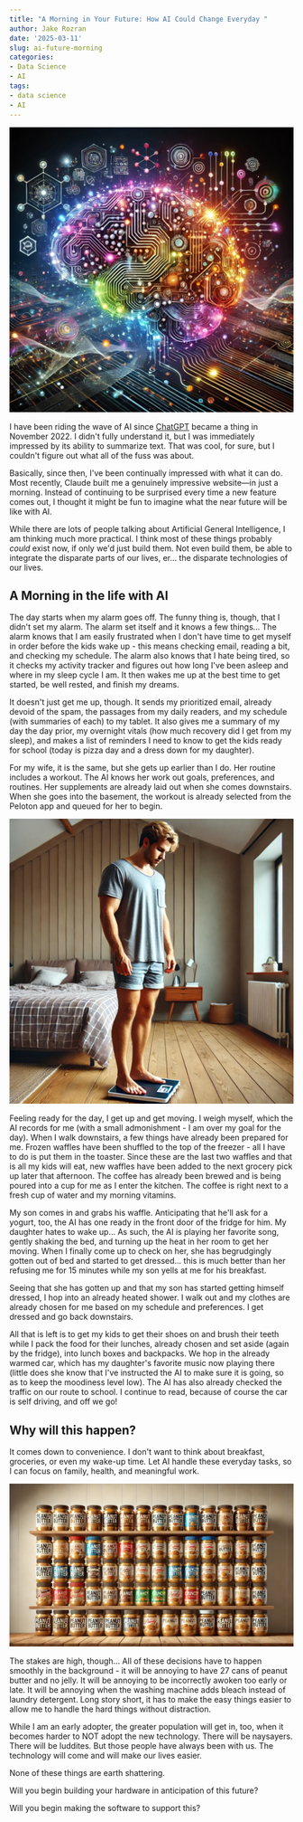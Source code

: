 ```yaml
---
title: "A Morning in Your Future: How AI Could Change Everyday "
author: Jake Rozran
date: '2025-03-11'
slug: ai-future-morning
categories:
- Data Science
- AI
tags:
- data science
- AI
---
```


![AI Brain](ai-future-header.jpg)

I have been riding the wave of AI since [ChatGPT](https://openai.com/index/chatgpt/) became a thing in November 2022. I didn't fully understand it, but I was immediately impressed by its ability to summarize text. That was cool, for sure, but I couldn't figure out what all of the fuss was about. 

Basically, since then, I've been continually impressed with what it can do. Most recently, Claude built me a genuinely impressive website—in just a morning. Instead of continuing to be surprised every time a new feature comes out, I thought it might be fun to imagine what the near future will be like with AI.

While there are lots of people talking about Artificial General Intelligence, I am thinking much more practical. I think most of these things probably _could_ exist now, if only we'd just build them. Not even build them, be able to integrate the disparate parts of our lives, er... the disparate technologies of our lives. 

## A Morning in the life with AI

The day starts when my alarm goes off. The funny thing is, though, that I didn't set my alarm. The alarm set itself and it knows a few things... The alarm knows that I am easily frustrated when I don't have time to get myself in order before the kids wake up - this means checking email, reading a bit, and checking my schedule. The alarm also knows that I hate being tired, so it checks my activity tracker and figures out how long I've been asleep and where in my sleep cycle I am. It then wakes me up at the best time to get started, be well rested, and finish my dreams. 

It doesn't just get me up, though. It sends my prioritized email, already devoid of the spam, the passages from my daily readers, and my schedule (with summaries of each) to my tablet. It also gives me a summary of my day the day prior, my overnight vitals (how much recovery did I get from my sleep), and makes a list of reminders I need to know to get the kids ready for school (today is pizza day and a dress down for my daughter). 

For my wife, it is the same, but she gets up earlier than I do. Her routine includes a workout. The AI knows her work out goals, preferences, and routines. Her supplements are already laid out when she comes downstairs. When she goes into the basement, the workout is already selected from the Peloton app and queued for her to begin. 

![man on a scale in a bedroom](morning-scale.jpg)

Feeling ready for the day, I get up and get moving. I weigh myself, which the AI records for me (with a small admonishment - I am over my goal for the day). When I walk downstairs, a few things have already been prepared for me. Frozen waffles have been shuffled to the top of the freezer - all I have to do is put them in the toaster. Since these are the last two waffles and that is all my kids will eat, new waffles have been added to the next grocery pick up later that afternoon. The coffee has already been brewed and is being poured into a cup for me as I enter the kitchen. The coffee is right next to a fresh cup of water and my morning vitamins. 

My son comes in and grabs his waffle. Anticipating that he'll ask for a yogurt, too, the AI has one ready in the front door of the fridge for him. My daughter hates to wake up... As such, the AI is playing her favorite song, gently shaking the bed, and turning up the heat in her room to get her moving. When I finally come up to check on her, she has begrudgingly gotten out of bed and started to get dressed... this is much better than her refusing me for 15 minutes while my son yells at me for his breakfast. 

Seeing that she has gotten up and that my son has started getting himself dressed, I hop into an already heated shower. I walk out and my clothes are already chosen for me based on my schedule and preferences. I get dressed and go back downstairs.

All that is left is to get my kids to get their shoes on and brush their teeth while I pack the food for their lunches, already chosen and set aside (again by the fridge), into lunch boxes and backpacks. We hop in the already warmed car, which has my daughter's favorite music now playing there (little does she know that I've instructed the AI to make sure it is going, so as to keep the moodiness level low). The AI has also already checked the traffic on our route to school. I continue to read, because of course the car is self driving, and off we go!

## Why will this happen?

It comes down to convenience. I don't want to think about breakfast, groceries, or even my wake-up time. Let AI handle these everyday tasks, so I can focus on family, health, and meaningful work.

![many jars of peanut butter](peanut-butter-jars.jpg)

The stakes are high, though... All of these decisions have to happen smoothly in the background - it will be annoying to have 27 cans of peanut butter and no jelly. It will be annoying to be incorrectly awoken too early or late. It will be annoying when the washing machine adds bleach instead of laundry detergent. Long story short, it has to make the easy things easier to allow me to handle the hard things without distraction. 

While I am an early adopter, the greater population will get in, too, when it becomes harder to NOT adopt the new technology. There will be naysayers. There will be luddites. But those people have always been with us. The technology will come and will make our lives easier. 

None of these things are earth shattering. 

Will you begin building your hardware in anticipation of this future? 

Will you begin making the software to support this? 